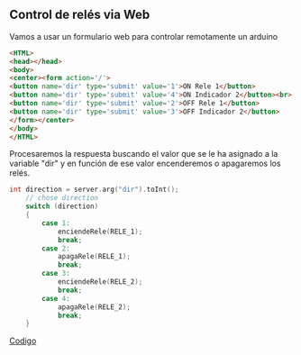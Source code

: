 ## Control de relés via Web

Vamos a usar un formulario web para controlar remotamente un arduino

```html
<HTML>
<head></head>
<body>
<center><form action='/'>
<button name='dir' type='submit' value='1'>ON Rele 1</button>
<button name='dir' type='submit' value='4'>ON Indicador 2</button><br>
<button name='dir' type='submit' value='2'>OFF Rele 1</button>
<button name='dir' type='submit' value='3'>OFF Indicador 2</button>
</form></center>
</body>
</HTML>
``` 
        
Procesaremos la respuesta buscando el valor que se le ha asignado a la variable "dir" y en función de ese valor encenderemos o apagaremos los relés.

```C++
int direction = server.arg("dir").toInt();
    // chose direction
    switch (direction)
    {
        case 1:
            enciendeRele(RELE_1);
            break;
        case 2:
            apagaRele(RELE_1);
            break;
        case 3:
            enciendeRele(RELE_2);
            break;
        case 4:
            apagaRele(RELE_2);
            break;
    }
```                
                
[Codigo](./codigo/ControlRelesWeb.zip)                
